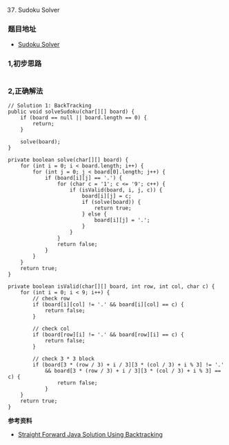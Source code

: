 37. Sudoku Solver

### 题目地址
- [Sudoku Solver](https://leetcode.com/problems/sudoku-solver/)

### 1,初步思路

```

```

### 2,正确解法

```
// Solution 1: BackTracking 
public void solveSudoku(char[][] board) {
    if (board == null || board.length == 0) {
        return;
    }

    solve(board);
}

private boolean solve(char[][] board) {
    for (int i = 0; i < board.length; i++) {
        for (int j = 0; j < board[0].length; j++) {
            if (board[i][j] == '.') {
                for (char c = '1'; c <= '9'; c++) {
                    if (isValid(board, i, j, c)) {
                        board[i][j] = c;
                        if (solve(board)) {
                            return true;
                        } else {
                            board[i][j] = '.';
                        }
                    }
                }
                return false;
            }
        }
    }
    return true;
}

private boolean isValid(char[][] board, int row, int col, char c) {
    for (int i = 0; i < 9; i++) {
        // check row
        if (board[i][col] != '.' && board[i][col] == c) {
            return false;
        }

        // check col
        if (board[row][i] != '.' && board[row][i] == c) {
            return false;
        }

        // check 3 * 3 block
        if (board[3 * (row / 3) + i / 3][3 * (col / 3) + i % 3] != '.' 
            && board[3 * (row / 3) + i / 3][3 * (col / 3) + i % 3] == c) {
                return false;
            }
    }
    return true;
}
```

**参考资料**
- [Straight Forward Java Solution Using Backtracking](https://leetcode.com/problems/sudoku-solver/discuss/15752/Straight-Forward-Java-Solution-Using-Backtracking)